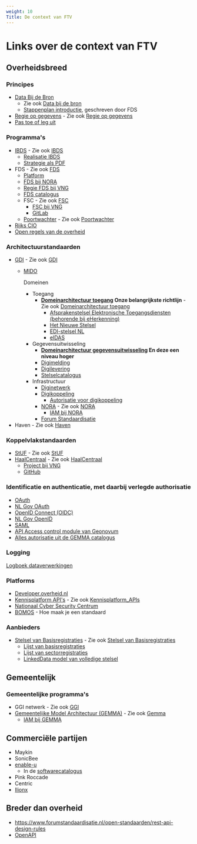 ```yaml
---
weight: 10
Title: De context van FTV
---
```


# Links over de context van FTV

## Overheidsbreed

### Principes

- [Data Bij de Bron](https://www.digitaleoverheid.nl/data-bij-de-bron/)
  - Zie ook [Data bij de bron](../../5.architectuur/inventarisatie/wet_regelgeving/data_bij_de_bron)
  - [Stappenplan introductie](https://realisatieibds.nl/attachment/entity/8654996c-81ff-4594-9bc0-d5c4943612a3), geschreven door FDS
- [Regie op gegevens](https://www.digitaleoverheid.nl/overzicht-van-alle-onderwerpen/regie-op-gegevens/) - Zie ook [Regie op gegevens](../../5.architectuur/inventarisatie/wet_regelgeving/regie_op_gegevens)
- [Pas toe of leg uit](https://www.forumstandaardisatie.nl/pas-toe-leg-uit-beleid)

### Programma's
- [IBDS](https://www.digitaleoverheid.nl/interbestuurlijke-datastrategie/) - Zie ook [IBDS](../../5.architectuur/inventarisatie/organisatorisch/ibds)
  - [Realisatie IBDS](https://realisatieibds.nl/)
  - [Strategie als PDF](https://open.overheid.nl/documenten/ronl-bf2acf54-ad5f-4f32-afe2-0904a1d8e700/pdf)
- FDS - Zie ook [FDS](../../5.architectuur/inventarisatie/standaarden/fds)
  - [Platform](https://federatief.datastelsel.nl/)
  - [FDS bij NORA](https://www.noraonline.nl/wiki/FDS_Basis_concept)
  - [Regie FDS bij VNG](https://vng.nl/projecten/regie-federatief-datastelsel-fds)
  - [FDS catalogus](https://gitlab.com/digilab.overheid.nl/ecosystem/fds-catalogus)
  - FSC - Zie ook [FSC](../../5.architectuur/inventarisatie/standaarden/fsc)
    - [FSC bij VNG](https://vng.nl/projecten/federatieve-service-connectiviteit-fsc)
    - [GitLab](https://gitlab.com/commonground/nlx/fsc-nlx)
  - [Poortwachter](https://federatief.datastelsel.nl/kennisbank/stelselfuncties/#poortwachter) - Zie ook [Poortwachter](../../5.architectuur/inventarisatie/standaarden/poortwachter)
- [Rijks CIO](https://organisaties.overheid.nl/134864/directie_Chief_Information_Office-_Rijk_CIO-Rijk)
- [Open regels van de overheid](https://regels.overheid.nl/)

### Architectuurstandaarden
- [GDI](https://www.digitaleoverheid.nl/mido/generieke-digitale-infrastructuur-gdi/) - Zie ook [GDI](../../5.architectuur/inventarisatie/wet_regelgeving/gdi)
  - [MIDO](https://www.digitaleoverheid.nl/mido/)

    Domeinen
    - Toegang
      - **[Domeinarchitectuur toegang](https://minbzk.github.io/gdi-toegang/content/views/Domeinarchitectuur%20toegang.html) Onze belangrijkste richtlijn** - Zie ook [Domeinarchitectuur toegang](../../5.architectuur/inventarisatie/wet_regelgeving/domeinarchitectuur-toegang)
        - [Afsprakenstelsel Elektronische Toegangsdiensten (behorende bij eHerkenning)](https://afsprakenstelsel.etoegang.nl/Startpagina/v2/?l=nl)
        - [Het Nieuwe Stelsel](https://www.digitaleoverheid.nl/overzicht-van-alle-onderwerpen/wetgeving/wet-digitale-overheid/veelgestelde-vragen-over-de-inwerkingtreding-van-de-wdo/)
        - [EDI-stelsel NL](https://edi.pleio.nl/)
        - [eIDAS](https://www.logius.nl/domeinen/toegang/eidas)
    - Gegevensuitwisseling
      - **[Domeinarchitectuur gegevensuitwisseling](https://minbzk.github.io/gdi-gegevensuitwisseling/content/views/Domeinarchitectuur%20gegevensuitwisseling.html) En deze een niveau hoger**
      - [Digimelding](https://www.logius.nl/domeinen/gegevensuitwisseling/digimelding)
      - [Digilevering](https://www.logius.nl/domeinen/gegevensuitwisseling/digilevering)
      - [Stelselcatalogus](https://stelselcatalogus.nl/)
    - Infrastructuur
      - [Diginetwerk](https://www.logius.nl/domeinen/infrastructuur/diginetwerk)
      - [Digikoppeling](https://www.logius.nl/domeinen/gegevensuitwisseling/digikoppeling/documentatie)
        - [Autorisatie voor digikoppeling](https://gitdocumentatie.logius.nl/publicatie/dk/idauth/#autorisatie-0)
      - [NORA](https://www.digitaleoverheid.nl/overzicht-van-alle-onderwerpen/nora/) - Zie ook [NORA](../../5.architectuur/inventarisatie/wet_regelgeving/nora)
        - [IAM bij NORA](https://www.noraonline.nl/wiki/Identity_%26_Access_Management_(IAM))
      - [Forum Standaardisatie](https://www.forumstandaardisatie.nl/)
- Haven - Zie ook [Haven](../../5.architectuur/inventarisatie/standaarden/haven)

### Koppelvlakstandaarden
- [StUF](https://standaarden.vng.nl/StUF-standaarden) - Zie ook [StUF](../../5.architectuur/inventarisatie/standaarden/stuf)
- [HaalCentraal](https://haalcentraal.pleio.nl/) - Zie ook [HaalCentraal](../../5.architectuur/inventarisatie/standaarden/haalcentraal)
  - [Project bij VNG](https://vng.nl/projecten/haal-centraal-gegevens-ophalen-bij-basisregistraties)
  - [GitHub](https://vng-realisatie.github.io/Haal-Centraal/)

### Identificatie en authenticatie, met daarbij verlegde authorisatie
- [OAuth](https://forumstandaardisatie.nl/open-standaarden/nl-gov-assurance-profile-oauth-20)
- [NL Gov OAuth](https://www.forumstandaardisatie.nl/open-standaarden/nl-gov-assurance-profile-oauth-20)
- [OpenID Connect (OIDC)](https://www.forumstandaardisatie.nl/open-standaarden/oidc)
- [NL Gov OpenID](https://www.forumstandaardisatie.nl/open-standaarden/nl-gov-assurance-profile-oidc)
- [SAML](https://en.wikipedia.org/wiki/Security_Assertion_Markup_Language)
- [API Access control module van Geonovum](https://docs.geostandaarden.nl/api/API-Strategie-mod-access-control/)
- [Alles autorisatie uit de GEMMA catalogus](https://www.softwarecatalogus.nl/pakketten?zoek=autorisatie)

### Logging
[Logboek dataverwerkingen](https://minbzk.github.io/logboek-dataverwerkingen/)

### Platforms
- [Developer.overheid.nl](https://developer.overheid.nl/)
- [Kennisplatform API's](https://www.geonovum.nl/themas/kennisplatform-apis) - Zie ook [Kennisplatform_APIs](../../5.architectuur/inventarisatie/forums/kennisplatform_apis)
- [Nationaal Cyber Security Centrum](https://www.ncsc.nl)
- [BOMOS](https://www.logius.nl/domeinen/infrastructuur/bomos/documentatie) - Hoe maak je een standaard

### Aanbieders
- [Stelsel van Basisregistraties](https://stelselvanbasisregistraties.nl/about-system) - Zie ook [Stelsel van Basisregistraties](../../5.architectuur/inventarisatie/registraties/stelsel_van_basisregistraties)
  - [Lijst van basisregistraties](https://www.digitaleoverheid.nl/overzicht-van-alle-onderwerpen/stelsel-van-basisregistraties/10-basisregistraties/)
  - [Lijst van sectorregistraties](https://www.digitaleoverheid.nl/overzicht-van-alle-onderwerpen/stelsel-van-basisregistraties/sectorregistraties/)
  - [LinkedData model van volledige stelsel](https://stelselvanbasisregistraties.nl/details/DATASET/STCdata)

## Gemeentelijk
### Gemeentelijke programma's
- GGI netwerk - Zie ook [GGI](../../5.architectuur/inventarisatie/wet_regelgeving/ggi)
- [Gemeentelijke Model Architectuur (GEMMA)](https://vng.nl/projecten/gemeentelijke-model-architectuur-gemma) - Zie ook [Gemma](../../5.architectuur/inventarisatie/wet_regelgeving/gemma)
  - [IAM bij GEMMA](https://www.gemmaonline.nl/wiki/WMA_Identiteit_en_Toegangbeheer)

## Commerci&euml;le partijen
- Maykin
- SonicBee
- [enable-u](../../5.architectuur/inventarisatie/software_leveranciers/enable-u)
  - In de [softwarecatalogus](https://www.softwarecatalogus.nl/pakket/enable-u-2secure)
- Pink Roccade
- Centric
- [Ilionx](https://www.ilionx.com/markt/overheid/)

## Breder dan overheid
- https://www.forumstandaardisatie.nl/open-standaarden/rest-api-design-rules
- [OpenAPI](https://learn.openapis.org/specification/)
